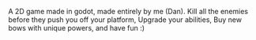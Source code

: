 A 2D game made in godot, made entirely by me (Dan).
Kill all the enemies before they push you off your platform,
Upgrade your abilities,
Buy new bows with unique powers,
and have fun :)
